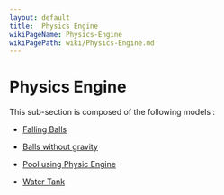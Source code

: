 ```yaml
---
layout: default
title:  Physics Engine
wikiPageName: Physics-Engine
wikiPagePath: wiki/Physics-Engine.md
---
```


# Physics Engine

This sub-section is composed of the following models :

* [Falling Balls](references#PhysicsEngineHelloWorld)

* [Balls without gravity](references#PhysicsEnginePerfectGas)

* [Pool using Physic Engine](references#PhysicsEnginePool)

* [Water Tank](references#PhysicsEngineWaterTank)

